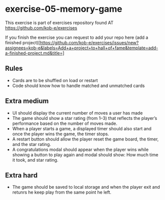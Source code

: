 # exercise-05-memory-game
This exercise is part of exercises repository found AT https://github.com/kob-e/exercises

If you finish the exercise you can request to add your repo here (add a finished project)[https://github.com/kob-e/exercises/issues/new?assignees=kob-e&labels=Add+a+project+to+hall+of+fame&template=add-a-finished-project.md&title=]
## Rules
- Cards are to be shuffled on load or restart
- Code should know how to handle matched and unmatched cards


## Extra medium
- UI should display the current number of moves a user has made
- The game should show a star rating (from 1–3) that reflects the player’s performance based on the number of moves made.
- When a player starts a game, a displayed timer should also start and once the player wins the game, the timer stops.
- A restart button should allow the player reset the game board, the timer, and the star rating.
- A congratulations modal should appear when the player wins while showing a button to play again and modal should show: How much time it took, and star rating.

## Extra hard
- The game should be saved to local storage and when the player exit and retunrs he keep play from the same point he left.

